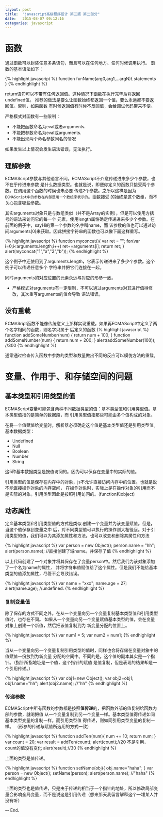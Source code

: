 ```yaml
---
layout: post
title:  "javascript高级程序设计 第三版 第二部分"
date:   2015-08-07 09:12:16
categories: javascript
---
```


# 函数

通过函数可以封装任意多条语句，而且可以在任何地方、任何时候调用执行。
函数的基本语法如下：

{% highlight javascript %}
function funName(arg0,arg1,...argN){
   statements
}
{% endhighlight %}

return语句可以不带有任何返回值。这种情况下函数在执行完毕后将返回undefined值。
推荐的做法是要么让函数始终都返回一个值，要么永远都不要返回值。否则，如果函数
有时候返回值有时候不反回值，会给调试代码带来不便。

严格模式对函数有一些限制：

- 不能把函数命名为eval或者arguments.
- 不能把参数命名为eval或arguments.
- 不能出现两个命名参数同名的情况

如果发生以上情况会发生语法错误，无法执行。

## 理解参数

ECMAScript参数与其他语言不同。ECMAScript不介意传递进来多少个参数，也不在乎传进来参数
是什么数据类型。也就是说，即便你定义的函数只接受两个参数。在调用这个函数的时候也未必要
传递2个参数。之所以这样是因为```ECMAScript中的参数在内部是用一个数组来表示的```。函数接受
的始终是这个数组，而不关心包含哪些参数。

其实arguments对象只是与数组类似（并不是Array的实例），但是可以使用方括号的语法来访问它的每一个
元素，使用length属性确定传递进来多少个参数。在前面的例子中，sayHi的第一个参数的名字叫name，而
该参数的值也可以通过访问arguments[0]来获取。因此拼接字符串的函数也可以像下面这样重写。

{% highlight javascript %}
function myconcat(){
	var ret = "";
	for(var i=0;i<arguments.length;i++)
		ret+=arguments[i];
	return ret;
}
alert(myconcat("1","a","2","b"));
{% endhighlight %}

这个例子中还使用到了arguments.length，它表示传递进来了多少个参数。这个例子可以传递任意多个
字符串并把它们连接在一起。

同时arguments的对应位置的元素永远与对应的形参一致。

- 严格模式对arguments有一定限制，不可以通过arguments对其进行值得修改，其次重写arguments的值会导致
语法错误。

## 没有重载

ECMASript函数不能像传统意义上那样实现重载。如果再ECMAScript中定义了两个名字相同的函数，则名字只属于
后定义的函数
{% highlight javascript %}
function addSomeNumber(num) {
  return num + 100;
}
function addSomeNumber(num) {
  return num + 200;
}
alert(addSomeNumber(100)); //300
{% endhighlight %}

通常通过检查传入函数中参数的类型和数量做出不同的反应可以模仿方法的重载。

# 变量、作用于、和存储空间的问题

## 基本类型和引用类型的值

ECMAScript变量可能包含两种不同数据类型的值：基本类型值和引用类型值。基本类型值指的是简单的数据段，而
引用类型值指那些可能由多个值构成的对象。

在将一个值赋值给变量时，解析器必须确定这个值是基本类型值还是引用类型值。基本数据类型：

- Undefined
- Null
- Boolean
- Number
- String

这5种基本数据类型是按值访问的。因为可以保存在变量中的实际的值。

引用类型的值是保存在内存中的对象，js不允许直接访问内存中的位置。也就是说不能直接操作对象的内存空间，
在操作对象时，实际上是在操作对象的引用而不是实际的对象。引用类型因此是按照引用访问的。(function和object)

## 动态属性

定义基本类型和引用类型值的方式是类似:创建一个变量并为该变量赋值。但是，当这个值保存到变量之中
后，对不同类型值可以执行的操作则大相径庭。对于引用类型的值，我们可以为其添加属性和方法，也可以改变和删除其属性和方法

{% highlight javascript %}
var person = new Object();
person.name = "hh";
alert(person.name); //直接创建了域name。并保存了值
{% endhighlight %}

以上代码创建了一个对象并将其保存在了变量person中。然后我们为该对象添加了一个名为name的属性，
并将字符串值赋值给了这个属性。但是我们不能给基本类型的值添加属性，尽管不会导致错误。

{% highlight javascript %}
var name = "xxx";
name.age = 27;
alert(name.age); //undefined.
{% endhighlight %}

### 复制变量值

除了保存的方式不同之外，在从一个变量向另一个变量复制基本类型值和引用类型值时，也存在不同。
如果从一个变量向另一个变量赋值基本类型的值，会在变量对象上创建一个新值，然后把该值复制到为
新变量分配的位置上。

{% highlight javascript %}
var num1 = 5;
var num2 = num1;
{% endhighlight %}

当从一个变量向另一个变量复制引用类型的值时，同样也会将存储在变量对象中的值赋值一份放到为新变量
分配的空间中。不同的是，这个值的副本其实是一个指针。（指针所指地址是一个值，这个指针的赋值
是值复制，但是表现的结果却是一个引用传递。）

{% highlight javascript %}
var obj1=new Object();
var obj2=obj1;
obj1.name="hh";
alert(obj2.name); //"hh"
{% endhighlight %}

### 传递参数
ECMAScript中所有函数的参数都是按照**值传递**的，把函数外部的值复制给函数内部的参数，就喝把值
从一个变量复制到另一个变量一样。基本类型值得传递如同基本类型变量的复制一样，而引用类型值
得传递，则如同引用类型变量的复制一样。
（形参的传递与赋值所选用的方式一致）

{% highlight javascript %}
function addTen(num){
   num += 10;
   return num;
}
var count = 20;
var result = addTen(count);
alert(count);//20 不是引用，count的值没有变化
alert(result);//30
{% endhighlight %}

上面的类型是值传递。

{% highlight javascript %}
function setName(obj){
  obj.name="haha";
}
var person = new Object();
setName(person);
alert(person.name); //"haha"
{% endhighlight %}

上面的类型也是值传递，只是由于传递的相当于一个指针的地址，所以修改局部变量会影响全局变量，而不是说这是引用传递（想来那天我留言解释这个一堆某人并没有听）



-- End.
